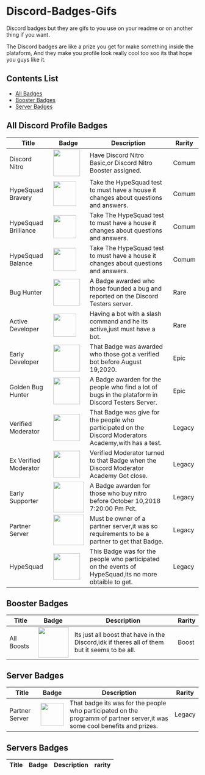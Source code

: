 # Discord-Badges-Gifs

Discord badges but they are gifs to you use on your readme or on another thing if you want.

The Discord badges are like a prize you get for make something inside the plataform,
And they make you profile look really cool too soo its that hope you guys like it.

## Contents List

- [All Badges](#all-discord-profile-badges)
- [Booster Badges](#booster-badges)
- [Server Badges](#server-badges)

## All Discord Profile Badges

| Title | Badge | Description | Rarity |
| ----- | ----- | ----------- | ------ |
Discord Nitro | <img width=70 height=70 align="center" src="https://github.com/assets/164407135/5e0e9562-097a-44ce-98dc-b2317a4156a3"/> | Have Discord Nitro Basic,or Discord Nitro Booster assigned. | Comum |
HypeSquad Bravery | <img width=60 height=65 align="center" src="https://github.com/assets/164407135/4aaf01ce-7d1c-4313-abf8-bc5e3a35d74a"/> | Take the HypeSquad test to must have a house it changes about questions and answers. | Comum |
HypeSquad Brilliance | <img width=60 height=60 align="center" src="https://github.com/assets/164407135/be05e1ae-a35d-4611-9bf0-24118c59c7c0"/> | Take The HypeSquad test to must have a house it changes about questions and answers. | Comum |
HypeSquad Balance | <img width=60 height=60 align="center" src="https://github.com/assets/164407135/2eb4da79-34cc-4044-9987-191216876cda"/> | Take The HypeSquad test to must have a house it changes about questions and answers. | Comum |
Bug Hunter | <img width=70 height=70 align="center" src="https://github.com/assets/164407135/bf0339c5-7160-4688-9307-3f237837cc33"/> | A Badge awarded who those founded a bug and reported on the Discord Testers server. | Rare |
Active Developer | <img width=60 height=60 align="center" src="https://github.com/assets/164407135/34fd77a2-603d-4fd9-88b8-a5b3e8de6328"/> | Having a bot with a slash command and he its active,just must have a bot. | Rare |
Early Developer | <img width=70 height=70 align="center" src="https://github.com/assets/164407135/a71ef3e3-2aba-4ec2-aa1f-20b2f071390a"/> | That Badge was awarded who those got a verified bot before August 19,2020. | Epic |
Golden Bug Hunter | <img width=70 height=70 align="center" src="https://github.com/assets/164407135/85189a47-0ad7-4266-8a0d-2a070ebb2655"/> | A Badge awarden for the people who find a lot of bugs in the plataform in Discord Testers Server. | Epic |
Verified Moderator | <img width=70 height=70 align="center" src="https://github.com/assets/164407135/44ff76d2-e4de-4ea0-a721-2f352fdf649d"/> | That Badge was give for the people who participated on the Discord Moderators Academy,with has a test. | Legacy |
Ex Verified Moderator | <img width=70 height=70 align="center" src="https://github.com/assets/164407135/02c77a25-89de-4437-b8f5-23ce3a76e150"/> | Verified Moderator turned to that Badge when the Discord Moderator Academy Got close. | Legacy |
Early Supporter | <img widht=80 height=80 align="center" src="https://github.com/assets/164407135/98ef4319-3827-41a8-8974-82acb44c558f"/> | A Badge awarden for those who buy nitro before October 10,2018 7:20:00 Pm Pdt. | Legacy |
Partner Server | <img width=80 height=80 align="center" src="https://github.com/assets/164407135/c561e5c8-96b4-42b3-b8a2-0583f8b2ba93"/> | Must be owner of a partner server,it was so requirements to be a partner to get that Badge. | Legacy |
HypeSquad | <img width=70 height=70 align="center" src="https://github.com/assets/164407135/72498bf7-fae3-4ff1-a564-2e05ed1a3099"/> | This Badge was for the people who participated on the events of HypeSquad,its no more obtaible to get. | Legacy |

## Booster Badges

| Title | Badge | Description | Rarity |
|-------|-------|-------------|--------|
All Boosts | <img width=80 height=80 src="https://github.com/assets/164407135/31758107-26d4-4292-a51b-80e5081fc02c"> | Its just all boost that have in the Discord,idk if theres all of them but it seems to be all. | Boost |

## Server Badges

| Title | Badge | Description | Rarity |
|-------|-------|-------------|--------|
Partner Server | <img width=60 height=60 src="https://github.com/assets/164407135/cdbc66d3-50cc-43b3-b83a-fd3e0c0cd126"> | That badge its was for the people who participated on the programm of partner server,it was some cool benefits and prizes. | Legacy |

## Servers Badges

| Title | Badge | Description | rarity |
|-------|-------|-------------|--------|

